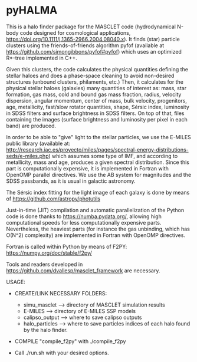 # pyHALMA

This is a halo finder package for the MASCLET code (hydrodynamical N-body code designed for cosmological applications, https://doi.org/10.1111/j.1365-2966.2004.08040.x). It finds (star) particle clusters using the friends-of-friends algorithm pyfof (available at https://github.com/simongibbons/pyfof#pyfof) which uses an optimized R*-tree implemented in C++. 

Given this clusters, the code calculates the physical quantities defining the stellar haloes and does a phase-space cleaning to avoid non-desired structures (unbound clusters, philaments, etc.)
Then, it calculates for the physical stellar haloes (galaxies) many quantities of interest as: mass, star formation, gas mass, cold and bound gas mass fraction, radius, velocity dispersion, angular momentum,
center of mass, bulk velocity, progenitors, age, metallicity, fast/slow rotator quantities, shape, Sérsic index, luminosity in SDSS filters and
surface brightness in SDSS filters. On top of that, files containing the images (surface brightness and luminosity per pixel in each band) are produced.

In order to be able to "give" light to the stellar particles, we use the E-MILES public library (available at: http://research.iac.es/proyecto/miles/pages/spectral-energy-distributions-seds/e-miles.php)
which assumes some type of IMF, and according to metallicity, mass and age, produces a given spectral distribution. Since this part is computationally expensive, it is implemented in Fortran with OpenOMP
parallel directives. We use the AB system for magnitudes and the SDSS passbands, as it is usual in galactic astronomy.

The Sérsic index fitting for the light image of each galaxy is done by means of https://github.com/astropy/photutils

Just-in-time (JIT) compilation and automatic parallelization of the Python code is done thanks to https://numba.pydata.org/, allowing high computational speeds for less computationally expensive parts. Nevertheless, the heaviest parts (for instance the gas unbinding, which has O(N^2) complexity) are implemented in Fortran with OpenOMP directives. 

Fortran is called within Python by means of F2PY: https://numpy.org/doc/stable/f2py/

Tools and readers developed in https://github.com/dvallesp/masclet_framework are necessary.

USAGE:

* CREATE/LINK NECESSARY FOLDERS:
  - simu_masclet --> directory of MASCLET simulation results
  - E-MILES --> directory of E-MILES SSP models
  - calipso_output --> where to save calipso outputs
  - halo_particles --> where to save particles indices of each halo found by the halo finder.
 
* COMPILE "compile_f2py" with ./compile_f2py

* Call ./run.sh with your desired options.

